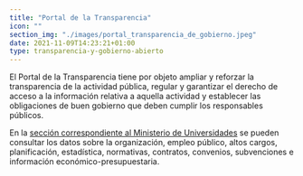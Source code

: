 ```yaml
---
title: "Portal de la Transparencia"
icon: ""
section_img: "./images/portal_transparencia_de_gobierno.jpeg"
date: 2021-11-09T14:23:21+01:00
type: transparencia-y-gobierno-abierto
---
```


El Portal de la Transparencia tiene por objeto ampliar y reforzar la transparencia de la actividad pública, regular y garantizar el derecho de acceso a la información relativa a aquella actividad y establecer las obligaciones de buen gobierno que deben cumplir los responsables públicos. 

En la [sección correspondiente al Ministerio de Universidades](https://transparencia.gob.es/transparencia/transparencia_Home/index/PublicidadActiva/TaxPorMinisterios/MUNI.html) se pueden consultar los datos sobre la organización, empleo público, altos cargos, planificación, estadística, normativas, contratos, convenios, subvenciones e información económico-presupuestaria.